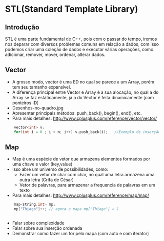 
# STL(Standard Template Library) 

## Introdução
STL é uma parte fundamental de C++, pois com o passar do tempo, iremos nos deparar com diversos problemas comuns em relação a dados, com isso podemos criar uma coleção de dados e executar várias operações, como: adicionar, remover, mover, ordenar, alterar dados.


## Vector

- A grosso modo, vector é uma ED no qual se parece a um Array, porém tem seu tamanho expansível.
- A diferença principal entre Vector e Array é a sua alocação, no qual a do Array se faz estáticamente, já a do Vector é feita dinamicamente [com ponteiros :D]
- Desenhos-no-quadro.jpg
- Apresentar principais métodos: push_back(), begin(), end(), etc.
- Para mais detalhes: http://www.cplusplus.com/reference/vector/vector/
```cpp
	vector<int> v;
	for(int i = 0 ; i < n; i++) v.push_back(i);   //Exemplo de inserção de numeros em um vector
```

## Map

- Map é uma espécie de vetor que armazena elementos formados por uma chave e valor (key,value)
- Isso abre um universo de possibilidades, como:
	- Fazer um vetor de char com char, no qual uma letra armazena uma outra letra (Crifa de César)
	- Vetor de palavras, para armazenar a frequencia de palavras em um texto
- Para mais detalhes: http://www.cplusplus.com/reference/map/map/
```cpp
	map<string,int> mp;
	mp["Thiago"]++; // agora o mapa mp["Thiago"] = 1
	
```
- Falar sobre complexidade
- Falar sobre sua inserção ordenada
- Demonstrar como fazer um for pelo mapa (com auto e com iterator)